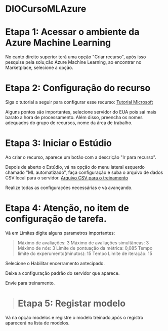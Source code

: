 # DIOCursoMLAzure

# Etapa 1: Acessar o ambiente da Azure Machine Learning

No canto direito superior terá uma opção "Criar recurso", após isso pesquise pela solu;cão Azure Machine Learning, ao encontrar no Marketplace, selecione a opção.



# Etapa 2: Configuração do recurso

Siga o tutorial a seguir para configurar esse recurso: [Tutorial Microsoft](https://microsoftlearning.github.io/mslearn-ai-fundamentals/Instructions/Labs/01-machine-learning.html)

Alguns pontos são importantes, selecione servidor do EUA pois sai mais barato a hora de processamento. Além disso, preencha os nomes adequados do grupo de recursos, nome da área de trabalho.

# Etapa 3: Iniciar o Estúdio

Ao criar o recurso, aparece um botão com a descrição "Ir para recurso".

Depois de aberto o Estúdio, vá na opção do menu lateral esquerdo chamado "ML automatizado", faça configuração e suba o arquivo de dados CSV local para o servidor. [Arquivo CSV para o treinamento](https://github.com/diegoandresantana/DIOCursoMLAzure/blob/main/daily-bike-share.csv)

Realize todas as configurações necessárias e vá avançando.

# Etapa 4: Atenção, no item de configuração de tarefa. 

Vá em Limites digite alguns parametros importantes:
> Máximo de avaliações: 3
> Máximo de avaliações simultâneas: 3
> Máximo de nós: 3
> Limite de pontuação da métrica: 0,085
> Tempo limite do experumento(minutos): 15
> Tempo Limite de iteração: 15

Selecione o Habilitar encerramento antecipado.

Deixe a configuração padrão do servidor que aparece.

Envie para treinamento.

> # Etapa 5: Registar modelo

Vá na opção modelos e registre o modelo treinado,após o registro aparecerá na lista de modelos.


